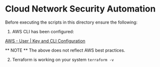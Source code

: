 # Cloud Network Security Automation

Before executing the scripts in this directory ensure the following:

1. AWS CLI has been configured:

[AWS - User | Key and CLI Configuration ](https://docs.aws.amazon.com/cli/latest/userguide/cli-authentication-user.html)

** NOTE ** The above does not reflect AWS best practices.

2. Terraform is working on your system `terraform -v`